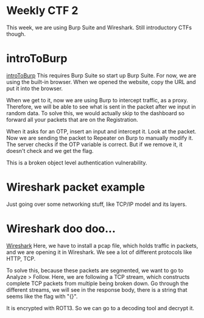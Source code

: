 # Weekly CTF 2
This week, we are using Burp Suite and Wireshark.
Still introductory CTFs though.

# introToBurp
[introToBurp](https://play.picoctf.org/practice/challenge/419?page=1&search=introtoburp)
This requires Burp Suite so start up Burp Suite. For now, we are using the built-in browser. When we opened the website, copy the URL and put it into the browser. 

When we get to it, now we are using Burp to intercept traffic, as a proxy. Therefore, we will be able to see what is sent in the packet after we input in random data. To solve this, we would actually skip to the dashboard so forward all your packets that are on the Registration.

When it asks for an OTP, insert an input and intercept it. Look at the packet. Now we are sending the packet to Repeater on Burp to manually modify it. The server checks if the OTP variable is correct. But if we remove it, it doesn't check and we get the flag.

This is a broken object level authentication vulnerability.

# Wireshark packet example
Just going over some networking stuff, like TCP/IP model and its layers.

# Wireshark doo doo...
[Wireshark](https://play.picoctf.org/practice/challenge/115?page=1&search=wireshark)
Here, we have to install a pcap file, which holds traffic in packets, and we are opening it in Wireshark. We see a lot of different protocols like HTTP, TCP.

To solve this, because these packets are segmented, we want to go to Analyze > Follow. Here, we are following a TCP stream, which constructs complete TCP packets from multiple being broken down. Go through the different streams, we will see in the response body, there is a string that seems like the flag with "{}". 

It is encrypted with ROT13. So we can go to a decoding tool and decrypt it.
